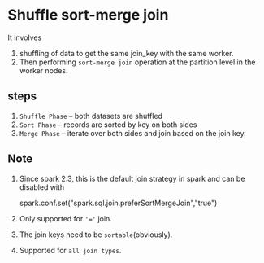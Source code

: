 # Shuffle sort-merge join

It involves

1. shuffling of data to get the same join_key with the same worker.
2. Then performing `sort-merge join` operation at the partition level in the worker nodes.

## steps

1. `Shuffle Phase` – both datasets are shuffled
2. `Sort Phase` – records are sorted by key on both sides
3. `Merge Phase` – iterate over both sides and join based on the join key.

## Note

1. Since spark 2.3, this is the default join strategy in spark and can be disabled with

    spark.conf.set("spark.sql.join.preferSortMergeJoin","true")

2. Only supported for `'='` join.
3. The join keys need to be `sortable`(obviously).
4. Supported for `all join types`.
